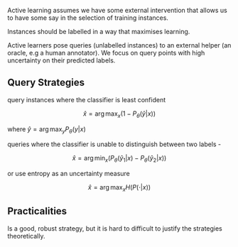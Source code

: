Active learning assumes we have some external intervention that allows us to have some say in the selection of training instances.

Instances should be labelled in a way that maximises learning.

Active learners pose queries (unlabelled instances) to an external helper (an oracle, e.g a human annotator). We focus on query points with high uncertainty on their predicted labels.

## Query Strategies

query instances where the classifier is least confident

$$
\hat{x} = \arg \max_x\left(1 - P_\theta (\hat{y} | x) \right)
$$

where $\hat{y} = \arg \max_y P_\theta ( y|x)$

queries where the classifier is unable to distinguish between two labels -

$$
\hat{x} = \arg \min _x \left(P_\theta (\hat{y}_1 | x) - P_\theta (\hat{y}_2 | x)\right)
$$

or use entropy as an uncertainty measure

$$
\hat{x} = \arg \max_x H(P(\cdot |x))
$$

## Practicalities

Is a good, robust strategy, but it is hard to difficult to justify the strategies theoretically.